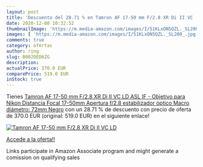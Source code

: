 ```yaml
---
layout: post
title: 'Descuento del 28.71 % en Tamron AF 17-50 mm F/2.8 XR Di II VC  LD'
date: 2020-12-08 10:32:52
thumbnailImage: 'https://m.media-amazon.com/images/I/51KLxON5QZL._SL200_.jpg'
images: [ 'https://m.media-amazon.com/images/I/51KLxON5QZL._SL200_.jpg' ]
comments: true
category: ofertas
author: ring
slug: B002OED6ZG
description:
actualPrice: 370.0 EUR
comparePrice: 519.0 EUR
inStock: true
---
```


Tienes [Tamron AF 17-50 mm F/2.8 XR Di II VC  LD  ASL  IF  - Objetivo para Nikon  Distancia Focal 17-50mm  Apertura f/2.8  estabilizador óptico  Macro  diámetro: 72mm  Negro](https://www.amazon.es/dp/B002OED6ZG/?tag=tolees-21) con un 28.71 % de descuento con precio de oferta de 370.0 EUR (original: 519.0 EUR) en el siguiente enlace!

[![Tamron AF 17-50 mm F/2.8 XR Di II VC  LD](https://m.media-amazon.com/images/I/51KLxON5QZL._SL200_.jpg)](https://www.amazon.es/dp/B002OED6ZG/?tag=tolees-21)

[Accede a la oferta!!](https://www.amazon.es/dp/B002OED6ZG/?tag=tolees-21)

Links participate in Amazon Associate program and might generate a comission on qualifying sales


